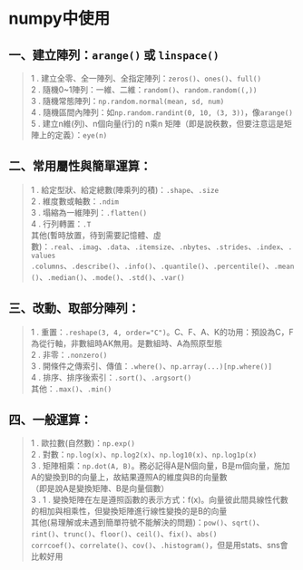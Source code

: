 # numpy中使用<br>

## 一、建立陣列：`arange()` 或 `linspace()`<br>
> 1 . 建立全零、全一陣列、全指定陣列：`zeros()`、`ones()`、`full()`<br>
> 2 . 隨機0~1陣列：一維、二維：`random()`、`random.random((,))`<br>
> 3 . 隨機常態陣列：`np.random.normal(mean, sd, num)`<br>
> 4 . 隨機區間內陣列：如`np.random.randint(0, 10, (3, 3))`，像`arange()`<br>
> 5 . 建立n維(列)、n個向量(行)的 n乘n 矩陣（即是說秩數，但要注意這是矩陣上的定義）：`eye(n)`<br>

## 二、常用屬性與簡單運算：
> 1 . 給定型狀、給定總數(陣乘列的積)：`.shape`、`.size`<br>
> 2 . 維度數或軸數：`.ndim`<br>
> 3 . 塌縮為一維陣列：`.flatten()`<br>
> 4 . 行列轉置：`.T`<br>
> 其他(暫時放置，待到需要記憶體、虛數)：`.real`、`.imag`、`.data`、`.itemsize`、`.nbytes`、`.strides`、`.index`、`.values`<br>
> `.columns`、`.describe()`、`.info()`、`.quantile()`、`.percentile()`、`.mean()`、`.median()`、`.mode()`、`.std()`、`.var()`<br>

## 三、改動、取部分陣列：
> 1 . 重置：`.reshape(3, 4, order="C")`。C、F、A、K的功用：預設為C，F為從行軸，非數組時AK無用。是數組時、A為照原型態<br>
> 2 . 非零：`.nonzero()`<br>
> 3 . 開條件之傳索引、傳值：`.where()`、`np.array(...)[np.where()]`<br>
> 4 . 排序、排序後索引：`.sort()`、`.argsort()`<br>
其他：`.max()`、`.min()`<br>

## 四、一般運算：
> 1 . 歐拉數(自然數)：`np.exp()`<br>
> 2 . 對數：`np.log(x)`、`np.log2(x)`、`np.log10(x)`、`np.log1p(x)`<br>
> 3 . 矩陣相乘：`np.dot(A, B)`。務必記得A是N個向量，B是m個向量，施加A的變換到B的向量上，故結果遵照A的維度與B的向量數<br>
> （即是說A是變換矩陣、B是向量個數）<br>
> 3 . 1 . 變換矩陣在左是遵照函數的表示方式：f(x)。向量彼此間具線性代數的相加與相乘性，但變換矩陣進行線性變換的是B的向量<br>
> 其他(易理解或未遇到簡單符號不能解決的問題)：`pow()`、`sqrt()`、`rint()`、`trunc()`、`floor()`、`ceil()`、`fix()`、`abs()`<br>
> `corrcoef()`、`correlate()`、`cov()`、`.histogram()`，但是用stats、sns會比較好用
